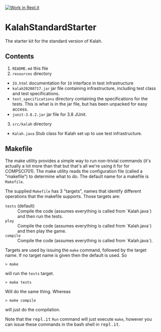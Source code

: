 [![Work in Repl.it](https://classroom.github.com/assets/work-in-replit-14baed9a392b3a25080506f3b7b6d57f295ec2978f6f33ec97e36a161684cbe9.svg)](https://classroom.github.com/online_ide?assignment_repo_id=2952124&assignment_repo_type=AssignmentRepo)
# KalahStandardStarter
The starter kit for the standard version of Kalah.

## Contents
1. `README.md`
 this file
2. `resources` directory
 * `IO.html` documentation for `IO` interface in test infrastructure
 * `kalah20200717.jar` jar file containing infrastructure, including
   test class and test specifications.
 * `test_specifications` directory containing the specifications for the tests.
   This is what is in the jar file, but has been unpacked for easy access.
 *  `junit-3.8.2.jar` jar file for 3.8 JUnit.
3. `src/kalah` directory
 * `Kalah.java` Stub class for Kalah set up to use test infrastructure.

## Makefile

The make utility provides a simple way to run non-trivial commands (it's
actually a lot more than that but that's all we're using it for for
COMPSCI701). The make utility reads the configuration file (called a
"makefile") to determine what to do. The default name for a makefile is
`Makefile`.

The supplied `Makefile` has 3 "targets", names that identify different
operations that the makefile supports. Those targets are:
<dl>
<dt><code>tests</code> (default)</dt>
<dd>
Compile the code (assumes everything is called from `Kalah.java`)
and then run the tests.
</dd>
<dt><code>play</code></dt>
<dd>
Compile the code (assumes everything is called from `Kalah.java`)
and then play the game.
</dd>
<dt><code>compile</code></dt>
<dd>
Compile the code (assumes everything is called from `Kalah.java`).
</dd>
</dl>

Targets are used by issuing the `make` command, followed by the target name.
If no target name is given then the default is used. So
<pre>
<code>&gt; make</code>
</pre>
will run the `tests` target.
<pre>
<code>&gt; make tests</code>
</pre>
Will do the same thing. Whereas
<pre>
<code>&gt; make compile</code>
</pre>
will just do the compilation.

Note that the <tt>repl.it</tt> `Run` command will just execute `make`, however
you can issue these commands in the bash shell in <tt>repl.it</tt>.


